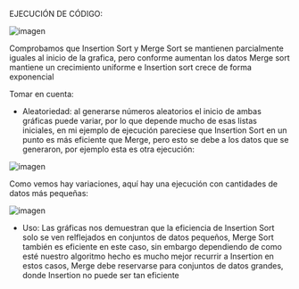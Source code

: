 EJECUCIÓN DE CÓDIGO:

![imagen](https://github.com/SebastianZamalloa/EDA_THEO_2023B/assets/104155286/fcea3e98-dd6e-4760-9080-a8aa72972cd9)

Comprobamos que Insertion Sort y Merge Sort se mantienen parcialmente iguales al inicio de la grafica, pero conforme aumentan los datos Merge sort mantiene un crecimiento uniforme e Insertion sort crece de forma exponencial

Tomar en cuenta:
- Aleatoriedad: al generarse números aleatorios el inicio de ambas gráficas puede variar, por lo que depende mucho de esas listas iniciales, en mi ejemplo de ejecución pareciese que Insertion Sort en un punto es más eficiente que Merge, pero esto se debe a los datos que se generaron, por ejemplo esta es otra ejecución:

![imagen](https://github.com/SebastianZamalloa/EDA_THEO_2023B/assets/104155286/272d1aed-15e4-4278-92e4-6219bd2c4653)

Como vemos hay variaciones, aquí hay una ejecución con cantidades de datos más pequeñas:

![imagen](https://github.com/SebastianZamalloa/EDA_THEO_2023B/assets/104155286/51336eea-e3c9-456a-929e-e0ecf9526c8a)

- Uso: Las gráficas nos demuestran que la eficiencia de Insertion Sort solo se ven relflejados en conjuntos de datos pequeños, Merge Sort también es eficiente en este caso, sin embargo dependiendo de como esté nuestro algoritmo hecho es mucho mejor recurrir a Insertion en estos casos, Merge debe reservarse para conjuntos de datos grandes, donde Insertion no puede ser tan eficiente
